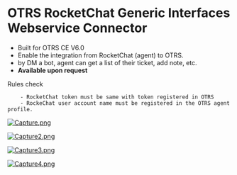# OTRS RocketChat Generic Interfaces Webservice Connector
- Built for OTRS CE V6.0
- Enable the integration from RocketChat (agent) to OTRS.
- by DM a bot, agent can get a list of their ticket, add note, etc.
- **Available upon request**  

Rules check 
		
		- RocketChat token must be same with token registered in OTRS  
		- RockeChat user account name must be registered in the OTRS agent profile.  

[![Capture.png](https://i.postimg.cc/5tZBMsdp/Capture.png)](https://postimg.cc/DWPJrdzb)  

[![Capture2.png](https://i.postimg.cc/k4hM6pwP/Capture2.png)](https://postimg.cc/1nw1bMLv) 

[![Capture3.png](https://i.postimg.cc/V6njsXzw/Capture3.png)](https://postimg.cc/zbDL0bL2)  

[![Capture4.png](https://i.postimg.cc/kGCW2D5b/Capture4.png)](https://postimg.cc/CBvRthkh)  
